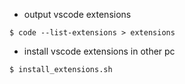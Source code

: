 - output vscode extensions

```console
$ code --list-extensions > extensions
```

- install vscode extensions in other pc

```console
$ install_extensions.sh
```
